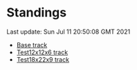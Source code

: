 # Standings

Last update: Sun Jul 11 20:50:08 GMT 2021

* [Base track](comps/Base/2021-07-11/standings.md)
* [Test12x12x6 track](comps/Test12x12x6/2021-07-11/standings.md)
* [Test18x22x9 track](comps/Test18x22x9/2021-07-11/standings.md)
